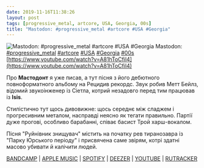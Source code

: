 ```yaml
---
date: 2019-11-16T11:38:26
layout: post
tags: [progressive_metal, artcore, USA, Georgia, 00s]
title: "Mastodon: #progressive_metal #artcore #USA #Georgia"
---
```

![Mastodon: #progressive_metal #artcore #USA #Georgia](https://i.ytimg.com/vi/A81hToCfil4/hqdefault.jpg)
Mastodon: [#progressive_metal](/tags/#progressive_metal) [#artcore](/tags/#artcore) [#USA](/tags/#USA) [#Georgia](/tags/#Georgia) [#00s](/tags/#00s) [https://www.youtube.com/watch?v=A81hToCfil4](https://www.youtube.com/watch?v=A81hToCfil4)

Про **Мастодонт** я уже писав, а тут пісня з його дебютного повноформатного альбому на Рецидив рекордс. Звук робив Метт Бейлз, відомий звукоінженер із Сіетла, котрий незадовго перед тим працював із **Isis**.

Стилістично тут щось дивовижне: щось середнє між сладжем і прогресивним металом, насправді неясно як тегати правильно. Партії дуже прогові, особливо барабанні, співає басист Трой харш-вокалом.

Пісня &quot;Руйнівник знищувач&quot; містить на початку рев тиранозавра із &quot;Парку Юрського періоду&quot; і присвячена саме звірям, котрі здатні масово убивати й калічити людей.

[BANDCAMP](https://relapsealumni.bandcamp.com/album/remission-remastered) \| [APPLE MUSIC](https://music.apple.com/us/album/remission/68289404) \| [SPOTIFY](https://open.spotify.com/album/1aQZecM7d2R3SvPs2HNNIA) \| [DEEZER](https://www.deezer.com/album/1003991?utm_source=deezer&amp;utm_content=album-1003991&amp;utm_term=1601611822_1573897026&amp;utm_medium=web) \| [YOUTUBE](https://www.youtube.com/playlist?list=OLAK5uy_lloTZQJgPfqFQam6fCKRSWQQew16zVBHQ) \| [RUTRACKER](https://rutracker.org/forum/viewtopic.php?t=3506194)